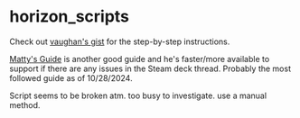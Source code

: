 # horizon_scripts
Check out [vaughan's gist](https://github.com/hilts-vaughan/hilts-vaughan.github.io/blob/master/_posts/2022-12-16-installing-horizon-xi-linux.md#install-horizonxi---steam-play-steam-deck--other-systems) for the step-by-step instructions.

[Matty's Guide](https://github.com/MattyGWS/HorizonXI-Linux-Installation) is another good guide and he's faster/more available to support if there are any issues in the Steam deck thread.  Probably the most followed guide as of 10/28/2024.

Script seems to be broken atm. too busy to investigate. use a manual method.
